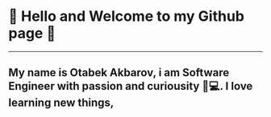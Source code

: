 # 👋 Hello and Welcome to my Github page 👋  

---

## My name is Otabek Akbarov, i am Software Engineer with passion and curiousity 🔎💻. I love learning new things,


